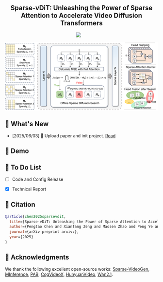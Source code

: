 
<!-- <div align= "center">
    <h1> Official repo for Sparse-vDiT</h1>

</div> -->

<h2 align="center"><strong>Sparse-vDiT: Unleashing the Power of Sparse Attention to Accelerate Video Diffusion Transformers</strong></h2>

<div align="center">
<a href='https://arxiv.org/abs/2506.****'><img src='https://img.shields.io/badge/arXiv-2506.****-b31b1b.svg'></a> &nbsp;&nbsp;&nbsp;&nbsp;
</div>

<p align="center">
    <img src="assets/pipeline.png" alt="Pipeline" width="890px" />
</p>

## 🥳 What's New 
- [2025/06/03] 👋 Upload paper and init project. [Read](https://arxiv.org/abs/****)

## 🎥 Demo


## :pencil: To Do List
- [ ] Code and Config Release 
- [x] Technical Report


<!-- :hammer: Installation -->


<!-- 🎯 Quick Start -->


## :notebook: Citation

```bibtex
@article{chen2025sparsevdit,
  title={Sparse-vDiT: Unleashing the Power of Sparse Attention to Accelerate Video Diffusion Transformers}, 
  author={Pengtao Chen and Xianfang Zeng and Maosen Zhao and Peng Ye and Mingzhu Shen and Wei Cheng and Gang Yu and Tao Chen},
  journal={arXiv preprint arxiv:},
  year={2025}
}
```

## :dizzy: Acknowledgments
We thank the following excellent open-source works: [Sparse-VideoGen](https://github.com/svg-project/Sparse-VideoGen), [MInference](https://github.com/microsoft/MInference), [PAB](https://github.com/NUS-HPC-AI-Lab/VideoSys), [CogVideoX](https://github.com/THUDM/CogVideo), [HunyuanVideo](https://github.com/Tencent-Hunyuan/HunyuanVideo), [Wan2.1](https://github.com/Wan-Video/Wan2.1).
